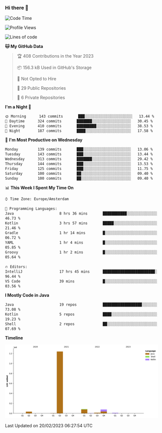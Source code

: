 ### Hi there 👋


<!--START_SECTION:waka-->
![Code Time](http://img.shields.io/badge/Code%20Time-3%2C025%20hrs%2051%20mins-blue)

![Profile Views](http://img.shields.io/badge/Profile%20Views-1-blue)

![Lines of code](https://img.shields.io/badge/From%20Hello%20World%20I%27ve%20Written-1%20Million%20lines%20of%20code-blue)

**🐱 My GitHub Data** 

> 🏆 408 Contributions in the Year 2023
 > 
> 📦 156.3 kB Used in GitHub's Storage 
 > 
> 🚫 Not Opted to Hire
 > 
> 📜 29 Public Repositories 
 > 
> 🔑 6 Private Repositories  
 > 
**I'm a Night 🦉** 

```text
🌞 Morning      143 commits       ███░░░░░░░░░░░░░░░░░░░░░░   13.44 % 
🌆 Daytime      324 commits       ███████░░░░░░░░░░░░░░░░░░   30.45 % 
🌃 Evening      410 commits       █████████░░░░░░░░░░░░░░░░   38.53 % 
🌙 Night        187 commits       ████░░░░░░░░░░░░░░░░░░░░░   17.58 % 

```
📅 **I'm Most Productive on Wednesday** 

```text
Monday         139 commits       ███░░░░░░░░░░░░░░░░░░░░░░   13.06 % 
Tuesday        143 commits       ███░░░░░░░░░░░░░░░░░░░░░░   13.44 % 
Wednesday      313 commits       ███████░░░░░░░░░░░░░░░░░░   29.42 % 
Thursday       144 commits       ███░░░░░░░░░░░░░░░░░░░░░░   13.53 % 
Friday         125 commits       ███░░░░░░░░░░░░░░░░░░░░░░   11.75 % 
Saturday       100 commits       ██░░░░░░░░░░░░░░░░░░░░░░░   09.40 % 
Sunday         100 commits       ██░░░░░░░░░░░░░░░░░░░░░░░   09.40 % 

```


📊 **This Week I Spent My Time On** 

```text
⌚︎ Time Zone: Europe/Amsterdam

💬 Programming Languages: 
Java                     8 hrs 36 mins       ███████████░░░░░░░░░░░░░░   46.73 % 
Kotlin                   3 hrs 57 mins       █████░░░░░░░░░░░░░░░░░░░░   21.46 % 
Gradle                   1 hr 14 mins        █░░░░░░░░░░░░░░░░░░░░░░░░   06.72 % 
YAML                     1 hr 4 mins         █░░░░░░░░░░░░░░░░░░░░░░░░   05.85 % 
Groovy                   1 hr 2 mins         █░░░░░░░░░░░░░░░░░░░░░░░░   05.64 % 

🔥 Editors: 
IntelliJ                 17 hrs 45 mins      ████████████████████████░   96.44 % 
VS Code                  39 mins             █░░░░░░░░░░░░░░░░░░░░░░░░   03.56 % 

```

**I Mostly Code in Java** 

```text
Java                     19 repos            ██████████████████░░░░░░░   73.08 % 
Kotlin                   5 repos             ████░░░░░░░░░░░░░░░░░░░░░   19.23 % 
Shell                    2 repos             ██░░░░░░░░░░░░░░░░░░░░░░░   07.69 % 

```


**Timeline**

![Chart not found](https://raw.githubusercontent.com/powercasgamer/powercasgamer/master/charts/bar_graph.png) 


 Last Updated on 20/02/2023 06:27:54 UTC
<!--END_SECTION:waka-->
